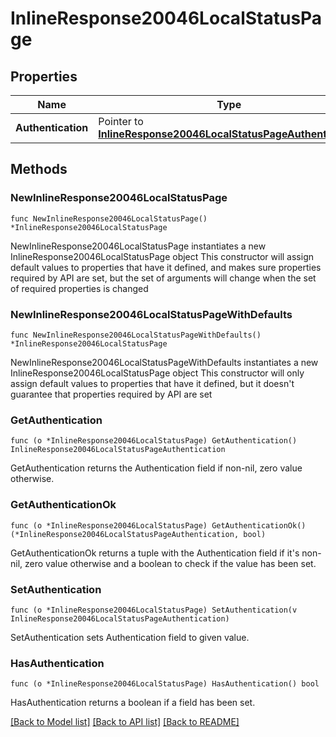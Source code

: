 # InlineResponse20046LocalStatusPage

## Properties

Name | Type | Description | Notes
------------ | ------------- | ------------- | -------------
**Authentication** | Pointer to [**InlineResponse20046LocalStatusPageAuthentication**](InlineResponse20046LocalStatusPageAuthentication.md) |  | [optional] 

## Methods

### NewInlineResponse20046LocalStatusPage

`func NewInlineResponse20046LocalStatusPage() *InlineResponse20046LocalStatusPage`

NewInlineResponse20046LocalStatusPage instantiates a new InlineResponse20046LocalStatusPage object
This constructor will assign default values to properties that have it defined,
and makes sure properties required by API are set, but the set of arguments
will change when the set of required properties is changed

### NewInlineResponse20046LocalStatusPageWithDefaults

`func NewInlineResponse20046LocalStatusPageWithDefaults() *InlineResponse20046LocalStatusPage`

NewInlineResponse20046LocalStatusPageWithDefaults instantiates a new InlineResponse20046LocalStatusPage object
This constructor will only assign default values to properties that have it defined,
but it doesn't guarantee that properties required by API are set

### GetAuthentication

`func (o *InlineResponse20046LocalStatusPage) GetAuthentication() InlineResponse20046LocalStatusPageAuthentication`

GetAuthentication returns the Authentication field if non-nil, zero value otherwise.

### GetAuthenticationOk

`func (o *InlineResponse20046LocalStatusPage) GetAuthenticationOk() (*InlineResponse20046LocalStatusPageAuthentication, bool)`

GetAuthenticationOk returns a tuple with the Authentication field if it's non-nil, zero value otherwise
and a boolean to check if the value has been set.

### SetAuthentication

`func (o *InlineResponse20046LocalStatusPage) SetAuthentication(v InlineResponse20046LocalStatusPageAuthentication)`

SetAuthentication sets Authentication field to given value.

### HasAuthentication

`func (o *InlineResponse20046LocalStatusPage) HasAuthentication() bool`

HasAuthentication returns a boolean if a field has been set.


[[Back to Model list]](../README.md#documentation-for-models) [[Back to API list]](../README.md#documentation-for-api-endpoints) [[Back to README]](../README.md)


